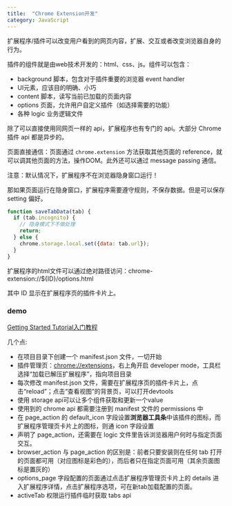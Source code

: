 ```yaml
---
title:  "Chrome Extension开发"
category: JavaScript
---
```

扩展程序/插件可以改变用户看到的网页内容，扩展、交互或者改变浏览器自身的行为。

插件的组件就是由web技术开发的：html、css、js。组件可以包含：

+ background 脚本，包含对于插件重要的浏览器 event handler
+ UI元素，应该目的明确、小巧
+ content 脚本，读写当前已加载的页面内容
+ options 页面，允许用户自定义插件（如选择需要的功能）
+ 各种 logic 业务逻辑文件

除了可以直接使用同网页一样的 api，扩展程序也有专门的 api。大部分 Chrome 插件 api 都是异步的。	

页面直接通信：页面通过 `chrome.extension` 方法获取其他页面的 reference，就可以调其他页面的方法，操作DOM。此外还可以通过 message passing 通信。

<!--more-->

注意：默认情况下，扩展程序不在浏览器隐身窗口运行！

那如果页面运行在隐身窗口，扩展程序需要遵守规则，不保存数据。但是可以保存 setting 偏好。

```js
function saveTabData(tab) {
  if (tab.incognito) {
  	// 隐身模式下不做处理
    return;
  } else {
    chrome.storage.local.set({data: tab.url});
  }
}
```

扩展程序的html文件可以通过绝对路径访问：chrome-extension://${ID}/options.html

其中 ID 显示在扩展程序页的插件卡片上。

### demo

[Getting Started Tutorial入门教程](https://developer.chrome.com/extensions/getstarted)

几个点:
+ 在项目目录下创建一个 manifest.json 文件，一切开始
+ 插件管理页：[chrome://extensions](chrome://extensions)，右上角开启 developer mode，工具栏选择“加载已解压扩展程序”，指向项目目录
+ 每次修改 manifest.json 文件，需要在扩展程序页的插件卡片上，点击“reload”；点击“查看视图”的背景页，可以打开devtools
+ 使用 storage api可以让多个组件获取和更新一个value
+ 使用到的 chrome api 都需要注册到 manifest 文件的 permissions 中
+ 在 page_action 的 default_icon 字段设置**浏览器工具条**中该插件的图标，而扩展程序管理页卡片上的图标，则通 icon 字段设置
+ 声明了 page_action，还需要在 logic 文件里告诉浏览器用户何时与指定页面交互。
+ browser_action 与 page_action 的区别是：前者只要安装则在任何 tab 打开的页面都可用（对应图标是彩色的），而后者只在指定页面可用（其余页面图标是置灰的）
+ options_page 字段配置的页面通过点击扩展程序管理页卡片上的 details 进入扩展程序详情，点击扩展程序选项，可在新tab加载配置的页面。
+ activeTab 权限运行插件临时获取 tabs api
